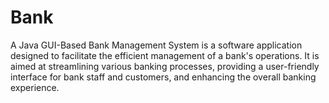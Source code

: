 # Bank
A Java GUI-Based Bank Management System is a software application designed to facilitate the efficient management of a bank's operations. It is aimed at streamlining various banking processes, providing a user-friendly interface for bank staff and customers, and enhancing the overall banking experience.
